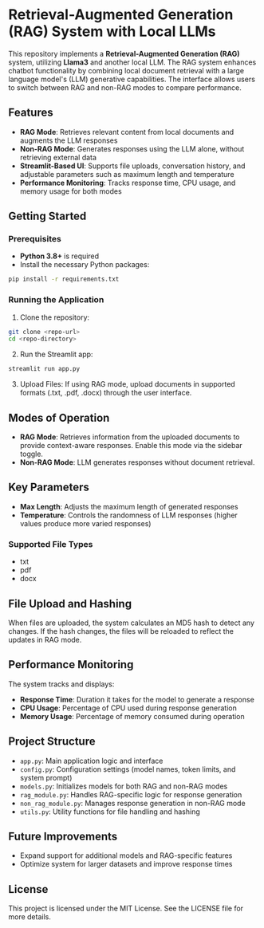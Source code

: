 # Retrieval-Augmented Generation (RAG) System with Local LLMs

This repository implements a **Retrieval-Augmented Generation (RAG)** system, utilizing **Llama3** and another local LLM. The RAG system enhances chatbot functionality by combining local document retrieval with a large language model's (LLM) generative capabilities. The interface allows users to switch between RAG and non-RAG modes to compare performance.

## Features

- **RAG Mode**: Retrieves relevant content from local documents and augments the LLM responses
- **Non-RAG Mode**: Generates responses using the LLM alone, without retrieving external data
- **Streamlit-Based UI**: Supports file uploads, conversation history, and adjustable parameters such as maximum length and temperature
- **Performance Monitoring**: Tracks response time, CPU usage, and memory usage for both modes

## Getting Started

### Prerequisites

- **Python 3.8+** is required
- Install the necessary Python packages:

```bash
pip install -r requirements.txt
```

### Running the Application

1. Clone the repository:
```bash
git clone <repo-url>
cd <repo-directory>
```

2. Run the Streamlit app:
```bash
streamlit run app.py
```

3. Upload Files: If using RAG mode, upload documents in supported formats (.txt, .pdf, .docx) through the user interface.

## Modes of Operation

- **RAG Mode**: Retrieves information from the uploaded documents to provide context-aware responses. Enable this mode via the sidebar toggle.
- **Non-RAG Mode**: LLM generates responses without document retrieval.

## Key Parameters

- **Max Length**: Adjusts the maximum length of generated responses
- **Temperature**: Controls the randomness of LLM responses (higher values produce more varied responses)

### Supported File Types
- txt
- pdf
- docx

## File Upload and Hashing

When files are uploaded, the system calculates an MD5 hash to detect any changes. If the hash changes, the files will be reloaded to reflect the updates in RAG mode.

## Performance Monitoring

The system tracks and displays:
- **Response Time**: Duration it takes for the model to generate a response
- **CPU Usage**: Percentage of CPU used during response generation
- **Memory Usage**: Percentage of memory consumed during operation

## Project Structure

- `app.py`: Main application logic and interface
- `config.py`: Configuration settings (model names, token limits, and system prompt)
- `models.py`: Initializes models for both RAG and non-RAG modes
- `rag_module.py`: Handles RAG-specific logic for response generation
- `non_rag_module.py`: Manages response generation in non-RAG mode
- `utils.py`: Utility functions for file handling and hashing

## Future Improvements

- Expand support for additional models and RAG-specific features
- Optimize system for larger datasets and improve response times

## License

This project is licensed under the MIT License. See the LICENSE file for more details.